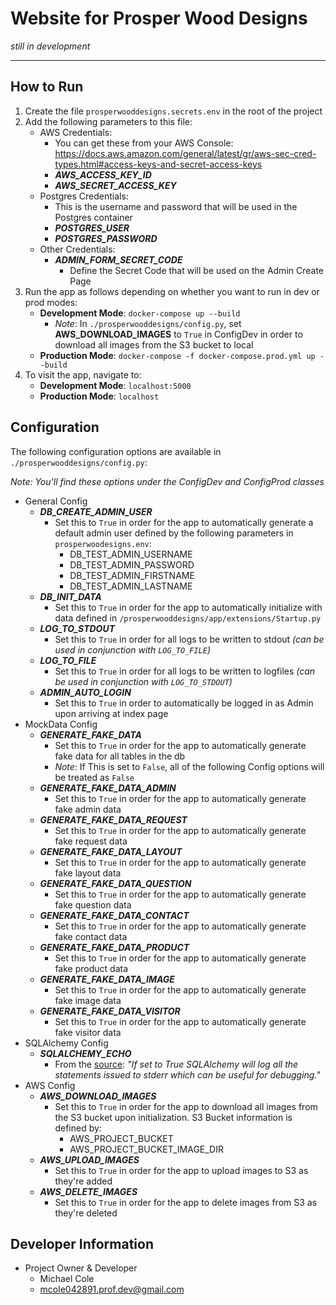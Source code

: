 # Website for Prosper Wood Designs

_still in development_

---

## How to Run

1) Create the file `prosperwooddesigns.secrets.env` in the root of the project
2) Add the following parameters to this file:
    - AWS Credentials:
        - You can get these from your AWS Console: https://docs.aws.amazon.com/general/latest/gr/aws-sec-cred-types.html#access-keys-and-secret-access-keys
        - _**AWS_ACCESS_KEY_ID**_
        - _**AWS_SECRET_ACCESS_KEY**_
    - Postgres Credentials:
        - This is the username and password that will be used in the Postgres container
        - _**POSTGRES_USER**_
        - _**POSTGRES_PASSWORD**_
    - Other Credentials:
        - _**ADMIN_FORM_SECRET_CODE**_
            - Define the Secret Code that will be used on the Admin Create Page
3) Run the app as follows depending on whether you want to run in dev or prod modes:
    - **Development Mode**: `docker-compose up --build`
        - _Note_: In `./prosperwooddesigns/config.py`, set **AWS_DOWNLOAD_IMAGES** to `True` in ConfigDev in order to download all images from the S3 bucket to local
    - **Production Mode**: `docker-compose -f docker-compose.prod.yml up --build`
4) To visit the app, navigate to:
   - **Development Mode**: `localhost:5000`
   - **Production Mode**: `localhost`

## Configuration

The following configuration options are available in `./prosperwooddesigns/config.py`:

_Note: You'll find these options under the ConfigDev and ConfigProd classes_

- General Config
    - _**DB_CREATE_ADMIN_USER**_
        - Set this to `True` in order for the app to automatically generate a default admin user defined by the following parameters in `prosperwoodesigns.env`:
            - DB_TEST_ADMIN_USERNAME
            - DB_TEST_ADMIN_PASSWORD
            - DB_TEST_ADMIN_FIRSTNAME
            - DB_TEST_ADMIN_LASTNAME
    - _**DB_INIT_DATA**_
        - Set this to `True` in order for the app to automatically initialize with data defined in `/prosperwooddesigns/app/extensions/Startup.py`
    - _**LOG_TO_STDOUT**_
        - Set this to `True` in order for all logs to be written to stdout _(can be used in conjunction with `LOG_TO_FILE`)_
    - _**LOG_TO_FILE**_
        - Set this to `True` in order for all logs to be written to logfiles _(can be used in conjunction with `LOG_TO_STDOUT`)_
    - _**ADMIN_AUTO_LOGIN**_
        - Set this to `True` in order to automatically be logged in as Admin upon arriving at index page
- MockData Config
    - _**GENERATE_FAKE_DATA**_
        - Set this to `True` in order for the app to automatically generate fake data for all tables in the db
        - _Note_: If This is set to `False`, all of the following Config options will be treated as `False`
    - _**GENERATE_FAKE_DATA_ADMIN**_
        - Set this to `True` in order for the app to automatically generate fake admin data
    - _**GENERATE_FAKE_DATA_REQUEST**_
        - Set this to `True` in order for the app to automatically generate fake request data
    - _**GENERATE_FAKE_DATA_LAYOUT**_
        - Set this to `True` in order for the app to automatically generate fake layout data
    - _**GENERATE_FAKE_DATA_QUESTION**_
        - Set this to `True` in order for the app to automatically generate fake question data
    - _**GENERATE_FAKE_DATA_CONTACT**_
        - Set this to `True` in order for the app to automatically generate fake contact data
    - _**GENERATE_FAKE_DATA_PRODUCT**_
        - Set this to `True` in order for the app to automatically generate fake product data
    - _**GENERATE_FAKE_DATA_IMAGE**_
        - Set this to `True` in order for the app to automatically generate fake image data
    - _**GENERATE_FAKE_DATA_VISITOR**_
        - Set this to `True` in order for the app to automatically generate fake visitor data
- SQLAlchemy Config
    - _**SQLALCHEMY_ECHO**_
        - From the [source](https://flask-sqlalchemy.palletsprojects.com/en/2.x/config/): _"If set to True SQLAlchemy will log all the statements issued to stderr which can be useful for debugging."_
- AWS Config
    - _**AWS_DOWNLOAD_IMAGES**_
        - Set this to `True` in order for the app to download all images from the S3 bucket upon initialization. S3 Bucket information is defined by:
            - AWS_PROJECT_BUCKET
            - AWS_PROJECT_BUCKET_IMAGE_DIR
    - _**AWS_UPLOAD_IMAGES**_
        - Set this to `True` in order for the app to upload images to S3 as they're added
    - _**AWS_DELETE_IMAGES**_
        - Set this to `True` in order for the app to delete images from S3 as they're deleted

## Developer Information

- Project Owner & Developer
    - Michael Cole
    - mcole042891.prof.dev@gmail.com

